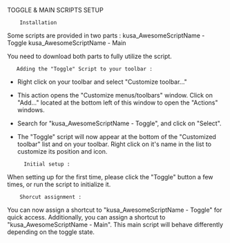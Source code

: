 TOGGLE & MAIN SCRIPTS SETUP


        Installation

Some scripts are provided in two parts :
kusa_AwesomeScriptName - Toggle
kusa_AwesomeScriptName - Main

You need to download both parts to fully utilize the script.


       Adding the "Toggle" Script to your toolbar :

- Right click on your toolbar and select "Customize toolbar..."
- This action opens the "Customize menus/toolbars" window. Click on "Add..." located at the bottom left of this window to open the "Actions" windows.
- Search for "kusa_AwesomeScriptName - Toggle", and click on "Select".
- The "Toggle" script will now appear at the bottom of the "Customized toolbar" list and on your toolbar. Right click on it's name in the list to customize its position and icon.


        Initial setup :

When setting up for the first time, please click the "Toggle" button a few times, or run the script to initialize it.


        Shorcut assignment :

You can now assign a shortcut to "kusa_AwesomeScriptName - Toggle" for quick access. Additionally, you can assign a shortcut to "kusa_AwesomeScriptName - Main".
This main script will behave differently depending on the toggle state.